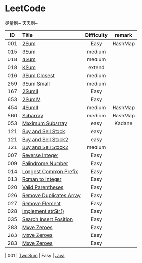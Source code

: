 # LeetCode

尽量刷~ 天天刷~

| ID   | Title                                    | Difficulty |                 remark                   |   
| ---- | :--------------------------------------- | :--------: | :--------------------------------------: | 
| 001  | [2Sum](/problems/001-2Sum.md)            |    Easy    |   HashMap
| 015  | [3Sum](/problems/015-3Sum.md)            |    medium  | 
| 018  | [4Sum](/problems/018-4Sum.md)            |    medium  | 
| 018  | [KSum](/problems/018-KSum_extend.md)     |    extend  | 
| 016  | [3Sum Closest](/problems/016-3SumClosest.md)                  |    medium  | 
| 259  | [3Sum Small](/problems/259-3SumSmaller.md)|    medium  | 
| 167  | [2SumII](/problems/167-2SumArray.md)      |    Easy    | 
| 653  | [2SumIV](/problems/653-2SumBST.md)        |    Easy    | 
| 454  | [4SumII](/problems/454-4SumII.md)         |    medium  |  HashMap
| 560  | [Subarray](/problems/560-Subarray.md)     |    medium  |  HashMap
| 053  | [Maximum Subarray](/problems/121-Stock.md)     |    easy  |  Kadane
| 121  | [Buy and Sell Stock](/problems/121-Stock.md)     |    easy  | 
| 121  | [Buy and Sell Stock2](/problems/121-Stock.md)     |    easy  | 
| 121  | [Buy and Sell Stock2](/problems/121-Stock.md)     |    medium  |  
| 007  | [Reverse Integer](/problems/007-Reverse_Integer.md)            |    Easy    |   
| 009  | [Palindrome Number](/problems/009-Palindrome_Number.md)           |    Easy    |   
| 014  | [Longest Common Prefix](/problems/014-Longest_Common_Prefix.md)            |    Easy    |   
| 013  | [Roman to Integer](/problems/013-Roman2Integer.md)            |    Easy    |   
| 020  | [Valid Parentheses](/problems/020-Valid_Parentheses.md)            |    Easy    | 
| 026  | [Remove Duplicates Array](/problems/026-Duplicates_Array.md)            |    Easy    | 
| 027  | [Remove Element](/problems/027-Remove_Element.md)            |    Easy    | 
| 028  | [Implement strStr()](/problems/028-Implement_strStr().md)            |    Easy    | 
| 035  | [Search Insert Position](/problems/035-Insert_Position.md)            |    Easy    | 
| 283  | [Move Zeroes](/problems/283-Move_Zeroes.md)            |    Easy    | 
| 283  | [Move Zeroes](/problems/283-Move_Zeroes.md)            |    Easy    | 
| 283  | [Move Zeroes](/problems/283-Move_Zeroes.md)            |    Easy    | 

| 001  | [Two Sum](https://leetcode.com/problems/two-sum/) |    Easy    | [Java](https://github.com/) 

